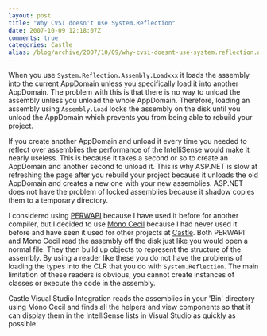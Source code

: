 ```yaml
---
layout: post
title: "Why CVSI doesn't use System.Reflection"
date: 2007-10-09 12:18:07Z
comments: true
categories: Castle
alias: /blog/archive/2007/10/09/why-cvsi-doesnt-use-system.reflection.aspx/index.html
---
```


When you use `System.Reflection.Assembly.Loadxxx` it loads the assembly into the current AppDomain unless you specifically load it
into another AppDomain. The problem with this is that there is no way to unload the assembly unless you unload the whole AppDomain.
Therefore, loading an assembly using `Assembly.Load` locks the assembly on the disk until you unload the AppDomain which prevents
you from being able to rebuild your project.

If you create another AppDomain and unload it every time you needed to reflect over assemblies the performance of the IntelliSense
would make it nearly useless. This is because it takes a second or so to create an AppDomain and another second to unload it. This
is why ASP.NET is slow at refreshing the page after you rebuild your project because it unloads the old AppDomain and creates a new
one with your new assemblies. ASP.NET does not have the problem of locked assemblies because it shadow copies them to a temporary
directory.

I considered using [PERWAPI][1] because I have used it before for another compiler, but I decided to use [Mono Cecil][2] because I
had never used it before and have seen it used for other projects at [Castle][3]. Both PERWAPI and Mono Cecil read the assembly off
the disk just like you would open a normal file. They then build up objects to represent the structure of the assembly. By using a
reader like these you do not have the problems of loading the types into the CLR that you do with `System.Reflection`. The main
limitation of these readers is obvious, you cannot create instances of classes or execute the code in the assembly.

Castle Visual Studio Integration reads the assemblies in your 'Bin' directory using Mono Cecil and finds all the helpers and view
components so that it can display them in the IntelliSense lists in Visual Studio as quickly as possible.

[1]: http://plas.fit.qut.edu.au/perwapi/
[2]: http://www.mono-project.com/Cecil
[3]: http://www.castleproject.org/
